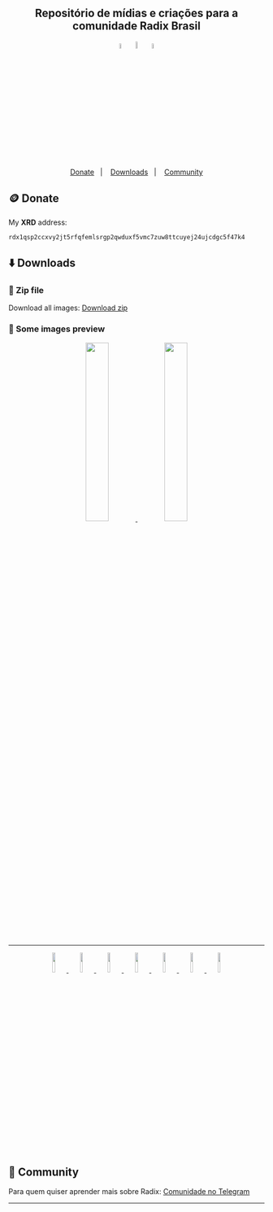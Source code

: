 <h2 align="center">
  Repositório de mídias e criações para a comunidade Radix Brasil
</h2>

<p align="center">
  <img alt="radix brazil community" width="5%" src="https://res.cloudinary.com/dorzadlpq/image/upload/v1654196085/Github/radix-brasil/png/RADIX_BR_MAP_FILL_CIRCLE_BACKGROUND_BLACK_r4qzue.png">

  <img alt="radix brazil community" width="6%" src="https://res.cloudinary.com/dorzadlpq/image/upload/v1654196125/Github/radix-brasil/png/RADIX_BR_MAP_STROKE_CIRCLE_p54zmp.png">

  <img alt="radix brazil community" width="5%" src="https://res.cloudinary.com/dorzadlpq/image/upload/v1654196085/Github/radix-brasil/png/RADIX_BR_MAP_FILL_CIRCLE_BACKGROUND_WHITE_wpg6pa.png">
</p>

<p align="center">
  <a href="#coin-donate">Donate</a>&nbsp;&nbsp;&nbsp;|&nbsp;&nbsp;&nbsp;
  <a href="#arrow_down-downloads">Downloads</a>&nbsp;&nbsp;&nbsp;|&nbsp;&nbsp;&nbsp;
  <a href="#link-community">Community</a>
</p>

## :coin: Donate

My <strong>XRD</strong> address: 
```
rdx1qsp2ccxvy2jt5rfqfemlsrgp2qwduxf5vmc7zuw8ttcuyej24ujcdgc5f47k4
```

## :arrow_down: Downloads

### :floppy_disk: Zip file

Download all images: [Download zip](https://drive.google.com/file/d/12RMZo0bmJpE1LIX9N9I2_xHU3j_0_b0M/view?usp=sharing)

### :flower_playing_cards: Some images preview 

<p align="center">
  <a href="https://res.cloudinary.com/dorzadlpq/image/upload/v1654196109/Github/radix-brasil/png/RADIX_BR_MAP_STROKE_erarjh.png">
   <img width="30%" src="https://res.cloudinary.com/dorzadlpq/image/upload/v1654196109/Github/radix-brasil/png/RADIX_BR_MAP_STROKE_erarjh.png">
  </a>
  
  <a href="https://res.cloudinary.com/dorzadlpq/image/upload/v1654196087/Github/radix-brasil/png/RADIX_BR_MAP_FILL_xzmlxz.png">
   <img width="30%" src="https://res.cloudinary.com/dorzadlpq/image/upload/v1654196087/Github/radix-brasil/png/RADIX_BR_MAP_FILL_xzmlxz.png">
  </a>
      
</p>

<hr/>

<p align="center">
  
  <a href="https://res.cloudinary.com/dorzadlpq/image/upload/v1654196085/Github/radix-brasil/png/RADIX_BR_MAP_FILL_CIRCLE_BACKGROUND_WHITE_wpg6pa.png">
   <img width="10%" src="https://res.cloudinary.com/dorzadlpq/image/upload/v1654196085/Github/radix-brasil/png/RADIX_BR_MAP_FILL_CIRCLE_BACKGROUND_WHITE_wpg6pa.png">
  </a>
  
  
   <a href="https://res.cloudinary.com/dorzadlpq/image/upload/v1654196082/Github/radix-brasil/png/RADIX_BR_MAP_FILL_ALL_WHITE_ppvsqy.png">
   <img width="10%" src="https://res.cloudinary.com/dorzadlpq/image/upload/v1654196082/Github/radix-brasil/png/RADIX_BR_MAP_FILL_ALL_WHITE_ppvsqy.png">
  </a>
  
  <a href="https://res.cloudinary.com/dorzadlpq/image/upload/v1654196135/Github/radix-brasil/png/RADIX_BR_MAP_STROKE_SQUARE_flb1nl.png">
   <img width="10%" src="https://res.cloudinary.com/dorzadlpq/image/upload/v1654196135/Github/radix-brasil/png/RADIX_BR_MAP_STROKE_SQUARE_flb1nl.png">
  </a>
  
  
  <a href="https://res.cloudinary.com/dorzadlpq/image/upload/v1654196113/Github/radix-brasil/png/RADIX_BR_MAP_STROKE_NO_LABEL_ptnire.png">
   <img width="10%" src="https://res.cloudinary.com/dorzadlpq/image/upload/v1654196113/Github/radix-brasil/png/RADIX_BR_MAP_STROKE_NO_LABEL_ptnire.png">
  </a>
  
   <a href="https://res.cloudinary.com/dorzadlpq/image/upload/v1654196106/Github/radix-brasil/png/RADIX_BR_MAP_STROKE_ALL_BLACK_gqhbhb.png">
   <img width="10%" src="https://res.cloudinary.com/dorzadlpq/image/upload/v1654196106/Github/radix-brasil/png/RADIX_BR_MAP_STROKE_ALL_BLACK_gqhbhb.png">
  </a>
  
  <a href="https://res.cloudinary.com/dorzadlpq/image/upload/v1654196114/Github/radix-brasil/png/RADIX_BR_MAP_STROKE_SQUARE_BACKGROUND_WHITE_qtlsk6.png">
   <img width="10%" src="https://res.cloudinary.com/dorzadlpq/image/upload/v1654196114/Github/radix-brasil/png/RADIX_BR_MAP_STROKE_SQUARE_BACKGROUND_WHITE_qtlsk6.png">
  </a>
  
   <a href="https://res.cloudinary.com/dorzadlpq/image/upload/v1654196085/Github/radix-brasil/png/RADIX_BR_MAP_FILL_CIRCLE_BACKGROUND_BLACK_r4qzue.png">
   <img width="10%" src="https://res.cloudinary.com/dorzadlpq/image/upload/v1654196085/Github/radix-brasil/png/RADIX_BR_MAP_FILL_CIRCLE_BACKGROUND_BLACK_r4qzue.png">
  </a>
  
  
</p>

## :link: Community

Para quem quiser aprender mais sobre Radix: [Comunidade no Telegram](https://t.me/RadixDLT_Comunidade_Brasil)

---
